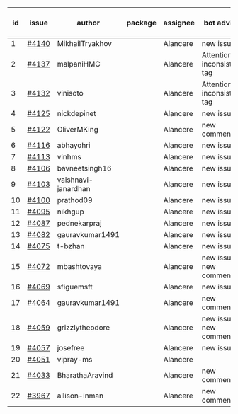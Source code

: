 | id | issue | author | package | assignee | bot advice | created date of issue | target release date | date from target |
| ------ | ------ | ------ | ------ | ------ | ------ | ------ | ------ | :-----: |
| 1 | [#4140](https://github.com/Azure/sdk-release-request/issues/4140) | MikhailTryakhov |  | Alancere | new issue. | 05-07 | 05-26 |  |
| 2 | [#4137](https://github.com/Azure/sdk-release-request/issues/4137) | malpaniHMC |  | Alancere | Attention to inconsistent tag | 05-05 | 05-26 |  |
| 3 | [#4132](https://github.com/Azure/sdk-release-request/issues/4132) | vinisoto |  | Alancere | Attention to inconsistent tag | 05-05 | 05-26 |  |
| 4 | [#4125](https://github.com/Azure/sdk-release-request/issues/4125) | nickdepinet |  | Alancere | new issue. | 05-04 | 05-26 |  |
| 5 | [#4122](https://github.com/Azure/sdk-release-request/issues/4122) | OliverMKing |  | Alancere | new comment. | 05-01 | 05-26 |  |
| 6 | [#4116](https://github.com/Azure/sdk-release-request/issues/4116) | abhayohri |  | Alancere | new issue. | 05-01 | 05-26 |  |
| 7 | [#4113](https://github.com/Azure/sdk-release-request/issues/4113) | vinhms |  | Alancere | new issue. | 04-28 | 05-26 |  |
| 8 | [#4106](https://github.com/Azure/sdk-release-request/issues/4106) | bavneetsingh16 |  | Alancere | new issue. | 04-28 | 05-26 |  |
| 9 | [#4103](https://github.com/Azure/sdk-release-request/issues/4103) | vaishnavi-janardhan |  | Alancere | new issue. | 04-27 | 05-26 |  |
| 10 | [#4100](https://github.com/Azure/sdk-release-request/issues/4100) | prathod09 |  | Alancere | new issue. | 04-26 | 05-26 |  |
| 11 | [#4095](https://github.com/Azure/sdk-release-request/issues/4095) | nikhgup |  | Alancere | new issue. | 04-26 | 05-26 |  |
| 12 | [#4087](https://github.com/Azure/sdk-release-request/issues/4087) | pednekarpraj |  | Alancere | new issue. | 04-25 | 05-26 |  |
| 13 | [#4082](https://github.com/Azure/sdk-release-request/issues/4082) | gauravkumar1491 |  | Alancere | new issue. | 04-24 | 05-26 |  |
| 14 | [#4075](https://github.com/Azure/sdk-release-request/issues/4075) | t-bzhan |  | Alancere | new issue. | 04-23 | 05-26 |  |
| 15 | [#4072](https://github.com/Azure/sdk-release-request/issues/4072) | mbashtovaya |  | Alancere | new issue. new comment. | 04-21 | 05-26 |  |
| 16 | [#4069](https://github.com/Azure/sdk-release-request/issues/4069) | sfiguemsft |  | Alancere | new issue. | 04-20 | 05-26 |  |
| 17 | [#4064](https://github.com/Azure/sdk-release-request/issues/4064) | gauravkumar1491 |  | Alancere | new comment. | 04-18 | 05-26 |  |
| 18 | [#4059](https://github.com/Azure/sdk-release-request/issues/4059) | grizzlytheodore |  | Alancere | new issue. new comment. | 04-18 | 05-26 |  |
| 19 | [#4057](https://github.com/Azure/sdk-release-request/issues/4057) | josefree |  | Alancere | new issue. | 04-18 | 05-26 |  |
| 20 | [#4051](https://github.com/Azure/sdk-release-request/issues/4051) | vipray-ms |  | Alancere |  | 04-17 | 05-26 |  |
| 21 | [#4033](https://github.com/Azure/sdk-release-request/issues/4033) | BharathaAravind |  | Alancere | new comment. | 04-12 | 04-28 |  |
| 22 | [#3967](https://github.com/Azure/sdk-release-request/issues/3967) | allison-inman |  | Alancere | new comment. | 03-22 | 04-28 |  |
